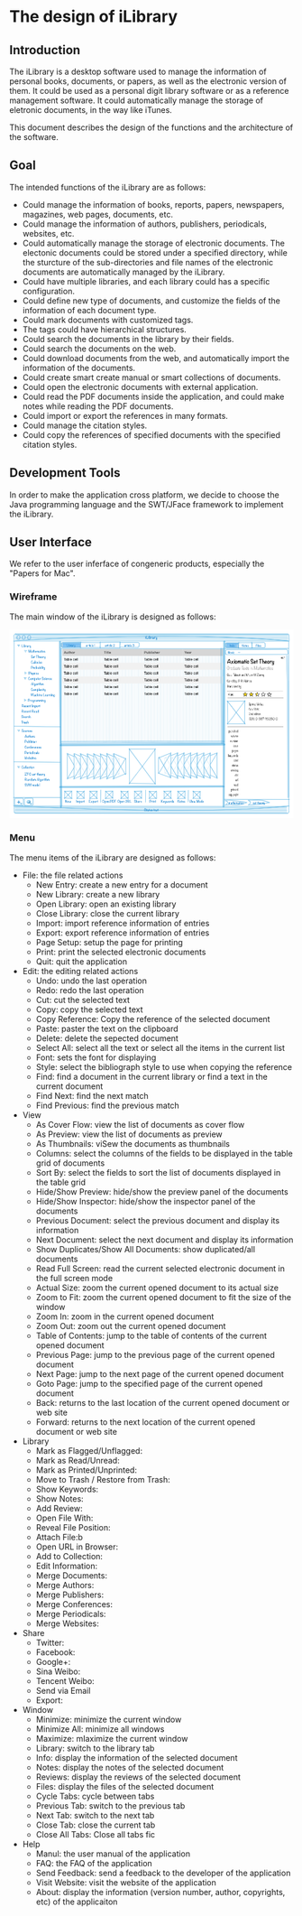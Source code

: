 # The design of iLibrary

## Introduction

The iLibrary is a desktop software used to manage the information of personal books, documents, or papers, as well as the electronic version of them. It could be used as a personal digit library software or as a reference management software. It could automatically manage the storage of eletronic documents, in the way like iTunes. 

This document describes the design of the functions and the architecture of the software.

## Goal

The intended functions of the iLibrary are as follows:

* Could manage the information of books, reports, papers, newspapers, magazines, web pages, documents, etc.
* Could manage the information of authors, publishers, periodicals, websites, etc.
* Could automatically manage the storage of electronic documents. The electonic documents could be stored under a specified directory, while the sturcture of the sub-directories and file names of the electronic documents are automatically managed by the iLibrary.
* Could have multiple libraries, and each library could has a specific configuration.
* Could define new type of documents, and customize the fields of the information of each document type.
* Could mark documents with customized tags.
* The tags could have hierarchical structures.
* Could search the documents in the library by their fields.
* Could search the documents on the web.
* Could download documents from the web, and automatically import the information of the documents.
* Could create smart create manual or smart collections of documents.
* Could open the electronic documents with external application.
* Could read the PDF documents inside the application, and could make notes while reading the PDF documents.
* Could import or export the references in many formats.
* Could manage the citation styles.
* Could copy the references of specified documents with the specified citation styles.

## Development Tools

In order to make the application cross platform, we decide to choose the Java programming language and the SWT/JFace framework to implement the iLibrary.

## User Interface

We refer to the user inferface of congeneric products, especially the "Papers for Mac".

### Wireframe

The main window of the iLibrary is designed as follows:

![Main Window][main-window]

[main-window]: ui/main_window.png "Main Window"

### Menu

The menu items of the iLibrary are designed as follows:

* File: the file related actions
  * New Entry: create a new entry for a document
  * New Library: create a new library
  * Open Library: open an existing library
  * Close Library: close the current library  
  * Import: import reference information of entries
  * Export: export reference information of entries
  * Page Setup: setup the page for printing
  * Print: print the selected electronic documents
  * Quit: quit the application
* Edit: the editing related actions
  * Undo: undo the last operation
  * Redo: redo the last operation
  * Cut: cut the selected text
  * Copy: copy the selected text  
  * Copy Reference: Copy the reference of the selected document
  * Paste: paster the text on the clipboard
  * Delete: delete the sepected document
  * Select All: select all the text or select all the items in the current list
  * Font: sets the font for displaying
  * Style: select the bibliograph style to use when copying the reference
  * Find: find a document in the current library or find a text in the current document
  * Find Next: find the next match
  * Find Previous: find the previous match
* View
  * As Cover Flow: view the list of documents as cover flow  
  * As Preview: view the list of documents as preview
  * As Thumbnails: viSew the documents as thumbnails
  * Columns: select the columns of the fields to be displayed in the table grid of documents
  * Sort By: select the fields to sort the list of documents displayed in the table grid
  * Hide/Show Preview: hide/show the preview panel of the documents
  * Hide/Show Inspector: hide/show the inspector panel of the documents
  * Previous Document: select the previous document and display its information
  * Next Document: select the next document and display its information
  * Show Duplicates/Show All Documents: show duplicated/all documents
  * Read Full Screen: read the current selected electronic document in the full screen mode
  * Actual Size: zoom the current opened document to its actual size
  * Zoom to Fit: zoom the current opened document to fit the size of the window
  * Zoom In: zoom in the current opened document
  * Zoom Out: zoom out the current opened document  
  * Table of Contents: jump to the table of contents of the current opened document
  * Previous Page: jump to the previous page of the current opened document
  * Next Page: jump to the next page of the current opened document
  * Goto Page: jump to the specified page of the current opened document
  * Back: returns to the last location of the current opened document or web site
  * Forward: returns to the next location of the current opened document or web site
* Library 
  * Mark as Flagged/Unflagged:
  * Mark as Read/Unread:
  * Mark as Printed/Unprinted:
  * Move to Trash / Restore from Trash:
  * Show Keywords:
  * Show Notes:
  * Add Review:
  * Open File With:
  * Reveal File Position:
  * Attach File:b
  * Open URL in Browser:
  * Add to Collection:  
  * Edit Information: 
  * Merge Documents:
  * Merge Authors:
  * Merge Publishers:
  * Merge Conferences:
  * Merge Periodicals:
  * Merge Websites:
* Share
  * Twitter:
  * Facebook:
  * Google+:
  * Sina Weibo:
  * Tencent Weibo:
  * Send via Email
  * Export:
* Window
  * Minimize: minimize the current window
  * Minimize All: minimize all windows
  * Maximize: mIaximize the current window
  * Library: switch to the library tab
  * Info: display the information of the selected document
  * Notes: display the notes of the selected document
  * Reviews: display the reviews of the selected document
  * Files: display the files of the selected document
  * Cycle Tabs: cycle between tabs
  * Previous Tab: switch to the previous tab
  * Next Tab: switch to the next tab
  * Close Tab: close the current tab
  * Close All Tabs: Close all tabs  fic
* Help
  * Manul: the user manual of the application
  * FAQ: the FAQ of the application
  * Send Feedback: send a feedback to the developer of the application
  * Visit Website: visit the website of the application
  * About: display the information (version number, author, copyrights, etc) of the applicaiton
  
  
  

